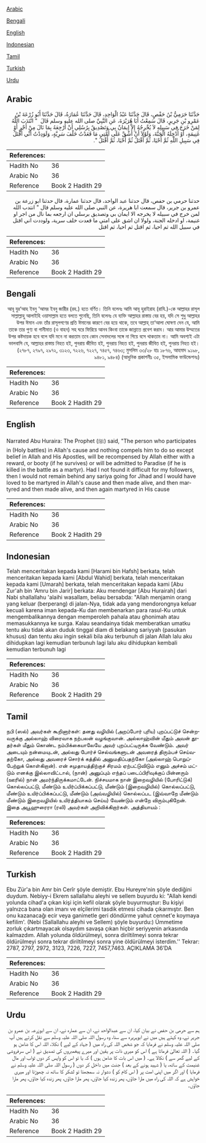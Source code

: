 [Arabic](#arabic)

[Bengali](#bengali)

[English](#english)

[Indonesian](#indonesian)

[Tamil](#tamil)

[Turkish](#turkish)

[Urdu](#urdu)

## Arabic


<div dir="rtl" lang="ar" style={{fontSize:'larger',backgroundColor:'#f8f9fa',padding:20}}>
حَدَّثَنَا حَرَمِيُّ بْنُ حَفْصٍ، قَالَ حَدَّثَنَا عَبْدُ الْوَاحِدِ، قَالَ حَدَّثَنَا عُمَارَةُ، قَالَ حَدَّثَنَا أَبُو زُرْعَةَ بْنُ عَمْرِو بْنِ جَرِيرٍ، قَالَ سَمِعْتُ أَبَا هُرَيْرَةَ، عَنِ النَّبِيِّ صلى الله عليه وسلم قَالَ ‏ "‏ انْتَدَبَ اللَّهُ لِمَنْ خَرَجَ فِي سَبِيلِهِ لاَ يُخْرِجُهُ إِلاَّ إِيمَانٌ بِي وَتَصْدِيقٌ بِرُسُلِي أَنْ أُرْجِعَهُ بِمَا نَالَ مِنْ أَجْرٍ أَوْ غَنِيمَةٍ، أَوْ أُدْخِلَهُ الْجَنَّةَ، وَلَوْلاَ أَنْ أَشُقَّ عَلَى أُمَّتِي مَا قَعَدْتُ خَلْفَ سَرِيَّةٍ، وَلَوَدِدْتُ أَنِّي أُقْتَلُ فِي سَبِيلِ اللَّهِ ثُمَّ أُحْيَا، ثُمَّ أُقْتَلُ ثُمَّ أُحْيَا، ثُمَّ أُقْتَلُ ‏"‏‏.‏
</div>
<div style={{backgroundColor:'#f8f9fa',padding:20, marginBottom: 10}}><table> <thead> <tr> <th>References:</th> <th></th> </tr> </thead> <tbody><tr><td>Hadith No</td><td>36</td></tr><tr><td>Arabic No</td><td>36</td></tr><tr><td>Reference</td><td>Book 2 Hadith 29</td></tr></tbody></table></div>


<div dir="rtl" lang="ar" style={{fontSize:'larger',backgroundColor:'#f8f9fa',padding:20}}>
حدثنا حرمي بن حفص، قال حدثنا عبد الواحد، قال حدثنا عمارة، قال حدثنا ابو زرعة بن عمرو بن جرير، قال سمعت ابا هريرة، عن النبي صلى الله عليه وسلم قال " انتدب الله لمن خرج في سبيله لا يخرجه الا ايمان بي وتصديق برسلي ان ارجعه بما نال من اجر او غنيمة، او ادخله الجنة، ولولا ان اشق على امتي ما قعدت خلف سرية، ولوددت اني اقتل في سبيل الله ثم احيا، ثم اقتل ثم احيا، ثم اقتل
</div>
<div style={{backgroundColor:'#f8f9fa',padding:20, marginBottom: 10}}><table> <thead> <tr> <th>References:</th> <th></th> </tr> </thead> <tbody><tr><td>Hadith No</td><td>36</td></tr><tr><td>Arabic No</td><td>36</td></tr><tr><td>Reference</td><td>Book 2 Hadith 29</td></tr></tbody></table></div>

## Bengali


<div dir="rtl" lang="bn" style={{fontSize:'larger',backgroundColor:'#f8f9fa',padding:20}}>
আবূ যুর‘আহ ইবনু ‘আমর ইবনু জারীর (রহ.) হতে বর্ণিত। তিনি বলেনঃ আমি আবূ হুরাইরাহ (রাযি.)-কে আল্লাহর রাসূল সাল্লাল্লাহু আলাইহি ওয়াসাল্লাম হতে বলতে শুনেছি, তিনি বলেনঃ যে ব্যক্তি আল্লাহর রাস্তায় বের হয়, যদি সে শুধু আল্লাহর উপর ঈমান এবং তাঁর রাসূলগণের প্রতি ঈমানের কারণে বের হয়ে থাকে, তবে আল্লাহ্ তা‘আলা ঘোষণা দেন যে, আমি তাকে তার পুণ্য বা গানীমাত (ও বাহন) সহ ঘরে ফিরিয়ে আনব কিংবা তাকে জান্নাতে প্রবেশ করাব। আর আমার উম্মতের উপর কষ্টদায়ক হবে বলে যদি মনে না করতাম তবে কোন সেনাদলের সঙ্গে না গিয়ে বসে থাকতাম না। আমি অবশ্যই এটা ভালবাসি যে, আল্লাহর রাস্তায় নিহত হই, পুনরায় জীবিত হই, পুনরায় নিহত হই, পুনরায় জীবিত হই, পুনরায় নিহত হই। (২৭৮৭, ২৭৯৭, ২৯৭২, ৩১২৩, ৭২২৬, ৭২২৭, ৭৪৫৭, ৭৪৬৩; মুসলিম ৩৩/২৮ হাঃ ১৮৭৬, আহমাদ ৯১৯৮, ৯৪৮১, ৯৪৮৪) (আধুনিক প্রকাশনীঃ ৩৫, ইসলামিক ফাউন্ডেশনঃ)
</div>
<div style={{backgroundColor:'#f8f9fa',padding:20, marginBottom: 10}}><table> <thead> <tr> <th>References:</th> <th></th> </tr> </thead> <tbody><tr><td>Hadith No</td><td>36</td></tr><tr><td>Arabic No</td><td>36</td></tr><tr><td>Reference</td><td>Book 2 Hadith 29</td></tr></tbody></table></div>

## English


<div dir="ltr" lang="en" style={{fontSize:'larger',backgroundColor:'#f8f9fa',padding:20}}>
Narrated Abu Huraira: The Prophet (ﷺ) said, "The person who participates in (Holy battles) in Allah's cause and nothing compels him to do so except belief in Allah and His Apostles, will be recompensed by Allah either with a reward, or booty (if he survives) or will be admitted to Paradise (if he is killed in the battle as a martyr). Had I not found it difficult for my followers, then I would not remain behind any sariya going for Jihad and I would have loved to be martyred in Allah's cause and then made alive, and then martyred and then made alive, and then again martyred in His cause
</div>
<div style={{backgroundColor:'#f8f9fa',padding:20, marginBottom: 10}}><table> <thead> <tr> <th>References:</th> <th></th> </tr> </thead> <tbody><tr><td>Hadith No</td><td>36</td></tr><tr><td>Arabic No</td><td>36</td></tr><tr><td>Reference</td><td>Book 2 Hadith 29</td></tr></tbody></table></div>

## Indonesian


<div dir="ltr" lang="id" style={{fontSize:'larger',backgroundColor:'#f8f9fa',padding:20}}>
Telah menceritakan kepada kami [Harami bin Hafsh] berkata, telah menceritakan kepada kami [Abdul Wahid] berkata, telah menceritakan kepada kami [Umarah] berkata, telah menceritakan kepada kami [Abu Zur'ah bin 'Amru bin Jarir] berkata: Aku mendengar [Abu Hurairah] dari Nabi shallallahu 'alaihi wasallam, beliau bersabda: "Allah menjamin orang yang keluar (berperang) di jalan-Nya, tidak ada yang mendorongnya keluar kecuali karena iman kepada-Ku dan membenarkan para rasul-Ku untuk mengembalikannya dengan memperoleh pahala atau ghonimah atau memasukkannya ke surga. Kalau seandainya tidak memberatkan umatku tentu aku tidak akan duduk tinggal diam di belakang sariyyah (pasukan khusus) dan tentu aku ingin sekali bila aku terbunuh di jalan Allah lalu aku dihidupkan lagi kemudian terbunuh lagi lalu aku dihidupkan kembali kemudian terbunuh lagi
</div>
<div style={{backgroundColor:'#f8f9fa',padding:20, marginBottom: 10}}><table> <thead> <tr> <th>References:</th> <th></th> </tr> </thead> <tbody><tr><td>Hadith No</td><td>36</td></tr><tr><td>Arabic No</td><td>36</td></tr><tr><td>Reference</td><td>Book 2 Hadith 29</td></tr></tbody></table></div>

## Tamil


<div dir="ltr" lang="ta" style={{fontSize:'larger',backgroundColor:'#f8f9fa',padding:20}}>
நபி (ஸல்) அவர்கள் கூறினார்கள்: தனது வழியில் (அறப்போர் புரிய) புறப்பட்டுச் சென்றவருக்கு அல்லாஹ் விரைவாக நற்பலன் வழங்குவான். அல்லாஹ்வின் மீதும் அவன் தூதர்கள் மீதும் கொண்ட நம்பிக்கையாலேயே அவர் புறப்பட்டிருக்க வேண்டும். அவர் அடையும் நன்மையுடன், அல்லது போர்ச் செல்வங்களுடன் அவரைத் திரும்பச் செய்வதற்கோ, அல்லது அவரைச் சொர்க் கத்தில் அனுமதிப்பதற்கோ (அல்லாஹ் பொறுப்பேற்றுக் கொள்கிறான்). என் சமுதாயத்திற்குச் சிரமம் ஏற்பட்டுவிடும் எனும் அச்சம் மட்டும் எனக்கு இல்லாவிட்டால், (நான்) அனுப்பும் எந்தப் படைப்பிரிவுக்குப் பின்னரும் (ஊரில்) நான் அமர்ந்திருக்கமாட்டேன். நிச்சயமாக நான் இறைவழியில் (போரிட்டுக்) கொல்லப்பட்டு, மீண்டும் உயிர்ப்பிக்கப்பட்டு, மீண்டும் (இறைவழியில்) கொல்லப்பட்டு, மீண்டும் உயிர்ப்பிக்கப்பட்டு, மீண்டும் (அவ்வழியில்) கொல்லப்பட (இவ்வாறே மீண்டும் மீண்டும் இறைவழியில் உயிர்த்தியாகம் செய்ய) வேண்டும் என்றே விரும்புகிறேன். இதை அபூஹுரைரா (ரலி) அவர்கள் அறிவிக்கிறார்கள். அத்தியாயம் :
</div>
<div style={{backgroundColor:'#f8f9fa',padding:20, marginBottom: 10}}><table> <thead> <tr> <th>References:</th> <th></th> </tr> </thead> <tbody><tr><td>Hadith No</td><td>36</td></tr><tr><td>Arabic No</td><td>36</td></tr><tr><td>Reference</td><td>Book 2 Hadith 29</td></tr></tbody></table></div>

## Turkish


<div dir="ltr" lang="tr" style={{fontSize:'larger',backgroundColor:'#f8f9fa',padding:20}}>
Ebu Zür'a bin Amr bin Cerîr şöyle demiştir. Ebu Hureyre'nin şöyle dediğini duydum. Nebiyy-i Ekrem sallallahu aleyhi ve sellem buyurdu ki: "Allah kendi yolunda cihad'a çıkan kişi için kefil olarak şöyle buyurmuştur: Bu kişiyi yalnızca bana olan imanı ve elçilerimi tasdik etmesi cihada çıkarmıştır. Ben onu kazanacağı ecir veya ganimetle geri döndürme yahut cennet'e koymaya kefilim'. (Nebi (Sallallahu aleyhi ve Sellem) şöyle buyurdu:) Ümmetime zorluk çıkartmayacak olsaydım savaşa çıkan hiçbir seriyyenin arkasında kalmazdım. Allah yolunda öldürülmeyi, sonra diriltilmeyi sonra tekrar öldürülmeyi sonra tekrar diriltilmeyi sonra yine öldürülmeyi isterdim.'' Tekrar: 2787, 2797, 2972, 3123, 7226, 7227, 7457,7463. AÇIKLAMA 36’DA
</div>
<div style={{backgroundColor:'#f8f9fa',padding:20, marginBottom: 10}}><table> <thead> <tr> <th>References:</th> <th></th> </tr> </thead> <tbody><tr><td>Hadith No</td><td>36</td></tr><tr><td>Arabic No</td><td>36</td></tr><tr><td>Reference</td><td>Book 2 Hadith 29</td></tr></tbody></table></div>

## Urdu


<div dir="rtl" lang="ur" style={{fontSize:'larger',backgroundColor:'#f8f9fa',padding:20}}>
ہم سے حرمی بن حفص نے بیان کیا، ان سے عبدالواحد نے، ان سے عمارہ نے، ان سے ابوزرعہ بن عمرو بن جریر نے، وہ کہتے ہیں میں نے ابوہریرہ سے سنا، وہ رسول اللہ صلی اللہ علیہ وسلم سے نقل کرتے ہیں آپ صلی اللہ علیہ وسلم نے فرمایا کہ جو شخص اللہ کی راہ میں ( جہاد کے لیے ) نکلا، اللہ اس کا ضامن ہو گیا۔ ( اللہ تعالیٰ فرماتا ہے ) اس کو میری ذات پر یقین اور میرے پیغمبروں کی تصدیق نے ( اس سرفروشی کے لیے گھر سے ) نکالا ہے۔ ( میں اس بات کا ضامن ہوں ) کہ یا تو اس کو واپس کر دوں ثواب اور مال غنیمت کے ساتھ، یا ( شہید ہونے کے بعد ) جنت میں داخل کر دوں ( رسول اللہ صلی اللہ علیہ وسلم نے فرمایا ) اور اگر میں اپنی امت پر ( اس کام کو ) دشوار نہ سمجھتا تو لشکر کا ساتھ نہ چھوڑتا اور میری خواہش ہے کہ اللہ کی راہ میں مارا جاؤں، پھر زندہ کیا جاؤں، پھر مارا جاؤں، پھر زندہ کیا جاؤں، پھر مارا جاؤں۔
</div>
<div style={{backgroundColor:'#f8f9fa',padding:20, marginBottom: 10}}><table> <thead> <tr> <th>References:</th> <th></th> </tr> </thead> <tbody><tr><td>Hadith No</td><td>36</td></tr><tr><td>Arabic No</td><td>36</td></tr><tr><td>Reference</td><td>Book 2 Hadith 29</td></tr></tbody></table></div>